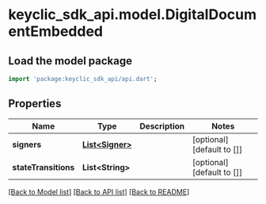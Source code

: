 # keyclic_sdk_api.model.DigitalDocumentEmbedded

## Load the model package
```dart
import 'package:keyclic_sdk_api/api.dart';
```

## Properties
Name | Type | Description | Notes
------------ | ------------- | ------------- | -------------
**signers** | [**List&lt;Signer&gt;**](Signer.md) |  | [optional] [default to []]
**stateTransitions** | **List&lt;String&gt;** |  | [optional] [default to []]

[[Back to Model list]](../README.md#documentation-for-models) [[Back to API list]](../README.md#documentation-for-api-endpoints) [[Back to README]](../README.md)


